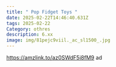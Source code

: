 ```yaml
---
title: " Pop Fidget Toys "
date: 2025-02-22T14:46:40.631Z
tags: 2025-02-22
Category: othres
description: 6.xx
image: img/81pejc9viil._ac_sl1500_.jpg
---
```

https://amzlink.to/az0SWdF5i8fM9  ad